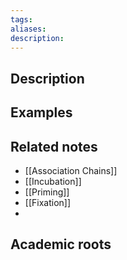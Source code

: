 ```yaml
---
tags: 
aliases: 
description:
---
```


## Description


## Examples 


## Related notes 
- [[Association Chains]]
- [[Incubation]]
- [[Priming]]
- [[Fixation]]
- 

## Academic roots
